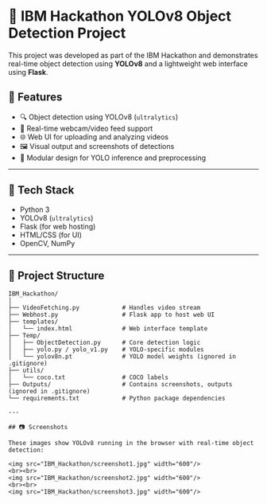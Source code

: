 # 🧠 IBM Hackathon YOLOv8 Object Detection Project

This project was developed as part of the IBM Hackathon and demonstrates real-time object detection using **YOLOv8** and a lightweight web interface using **Flask**.

## 📌 Features

- 🔍 Object detection using YOLOv8 (`ultralytics`)
- 🎥 Real-time webcam/video feed support
- 🌐 Web UI for uploading and analyzing videos
- 🖼️ Visual output and screenshots of detections
- 🧪 Modular design for YOLO inference and preprocessing

---

## 🚀 Tech Stack

- Python 3
- YOLOv8 (`ultralytics`)
- Flask (for web hosting)
- HTML/CSS (for UI)
- OpenCV, NumPy

---

## 📁 Project Structure

```plaintext
IBM_Hackathon/
│
├── VideoFetching.py            # Handles video stream
├── Webhost.py                  # Flask app to host web UI
├── templates/
│   └── index.html              # Web interface template
├── Temp/
│   ├── ObjectDetection.py      # Core detection logic
│   ├── yolo.py / yolo_v1.py    # YOLO-specific modules
│   └── yolov8n.pt              # YOLO model weights (ignored in .gitignore)
├── utils/
│   └── coco.txt                # COCO labels
├── Outputs/                    # Contains screenshots, outputs (ignored in .gitignore)
└── requirements.txt            # Python package dependencies

---

## 📷 Screenshots

These images show YOLOv8 running in the browser with real-time object detection:

<img src="IBM_Hackathon/screenshot1.jpg" width="600"/>
<br><br>
<img src="IBM_Hackathon/screenshot2.jpg" width="600"/>
<br><br>
<img src="IBM_Hackathon/screenshot3.jpg" width="600"/>







